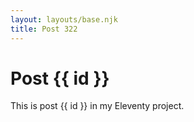 ```yaml
---
layout: layouts/base.njk
title: Post 322
---
```


# Post {{ id }}

This is post {{ id }} in my Eleventy project.
